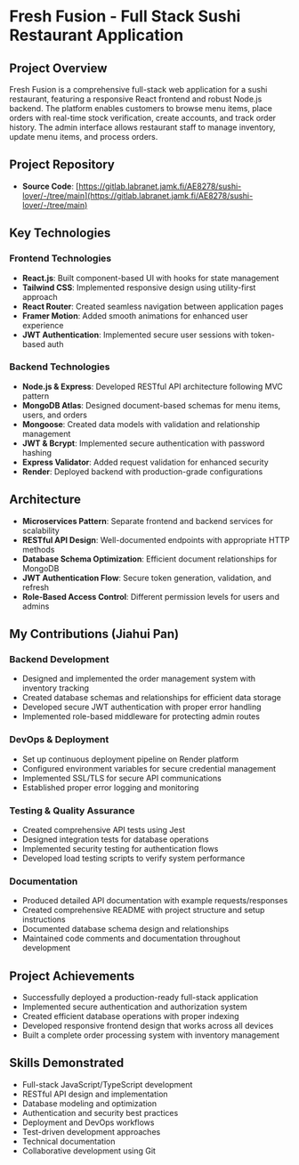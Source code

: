 # Fresh Fusion - Full Stack Sushi Restaurant Application

## Project Overview
Fresh Fusion is a comprehensive full-stack web application for a sushi restaurant, featuring a responsive React frontend and robust Node.js backend. The platform enables customers to browse menu items, place orders with real-time stock verification, create accounts, and track order history. The admin interface allows restaurant staff to manage inventory, update menu items, and process orders.

## Project Repository
- **Source Code**: [https://gitlab.labranet.jamk.fi/AE8278/sushi-lover/-/tree/main](https://gitlab.labranet.jamk.fi/AE8278/sushi-lover/-/tree/main)

## Key Technologies

### Frontend Technologies
- **React.js**: Built component-based UI with hooks for state management
- **Tailwind CSS**: Implemented responsive design using utility-first approach
- **React Router**: Created seamless navigation between application pages
- **Framer Motion**: Added smooth animations for enhanced user experience
- **JWT Authentication**: Implemented secure user sessions with token-based auth

### Backend Technologies
- **Node.js & Express**: Developed RESTful API architecture following MVC pattern
- **MongoDB Atlas**: Designed document-based schemas for menu items, users, and orders
- **Mongoose**: Created data models with validation and relationship management
- **JWT & Bcrypt**: Implemented secure authentication with password hashing
- **Express Validator**: Added request validation for enhanced security
- **Render**: Deployed backend with production-grade configurations

## Architecture
- **Microservices Pattern**: Separate frontend and backend services for scalability
- **RESTful API Design**: Well-documented endpoints with appropriate HTTP methods
- **Database Schema Optimization**: Efficient document relationships for MongoDB
- **JWT Authentication Flow**: Secure token generation, validation, and refresh
- **Role-Based Access Control**: Different permission levels for users and admins

## My Contributions (Jiahui Pan)

### Backend Development
- Designed and implemented the order management system with inventory tracking
- Created database schemas and relationships for efficient data storage
- Developed secure JWT authentication with proper error handling
- Implemented role-based middleware for protecting admin routes

### DevOps & Deployment
- Set up continuous deployment pipeline on Render platform
- Configured environment variables for secure credential management
- Implemented SSL/TLS for secure API communications
- Established proper error logging and monitoring

### Testing & Quality Assurance
- Created comprehensive API tests using Jest
- Designed integration tests for database operations
- Implemented security testing for authentication flows
- Developed load testing scripts to verify system performance

### Documentation
- Produced detailed API documentation with example requests/responses
- Created comprehensive README with project structure and setup instructions
- Documented database schema design and relationships
- Maintained code comments and documentation throughout development

## Project Achievements
- Successfully deployed a production-ready full-stack application
- Implemented secure authentication and authorization system
- Created efficient database operations with proper indexing
- Developed responsive frontend design that works across all devices
- Built a complete order processing system with inventory management

## Skills Demonstrated
- Full-stack JavaScript/TypeScript development
- RESTful API design and implementation
- Database modeling and optimization
- Authentication and security best practices
- Deployment and DevOps workflows
- Test-driven development approaches
- Technical documentation
- Collaborative development using Git
